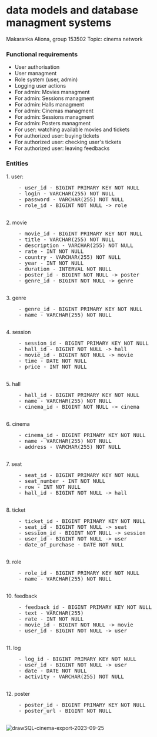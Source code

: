 # data models and database managment systems
Makaranka Aliona, group 153502
Topic: cinema network

<h3>Functional requirements</h3>
<ul>
  <li>User authorisation</li>
  <li>User managment</li>
  <li>Role system (user, admin)</li>
  <li>Logging user actions</li>
  <li>For admin: Movies managment</li>
  <li>For admin: Sessions managment</li>
  <li>For admin: Halls managment</li>
  <li>For admin: Cinemas managment</li>
  <li>For admin: Sessions managment</li>
  <li>For admin: Posters managment</li>
  <li>For user: watching available movies and tickets</li>
  <li>For authorized user: buying tickets</li>
  <li>For authorized user: checking user's tickets</li>
  <li>For authorized user: leaving feedbacks</li>
  
</ul>
<h3>Entities</h3>
1. user: 
    <pre>
    - user_id - BIGINT PRIMARY KEY NOT NULL
    - login - VARCHAR(255) NOT NULL
    - password - VARCHAR(255) NOT NULL
    - role_id - BIGINT NOT NULL -> role
    </pre>
2. movie
    <pre>
    - movie_id - BIGINT PRIMARY KEY NOT NULL
    - title - VARCHAR(255) NOT NULL
    - description - VARCHAR(255) NOT NULL
    - rate - INT NOT NULL
    - country - VARCHAR(255) NOT NULL
    - year - INT NOT NULL
    - duration - INTERVAL NOT NULL
    - poster_id - BIGINT NOT NULL -> poster
    - genre_id - BIGINT NOT NULL -> genre
    </pre>
3. genre
    <pre>
    - genre_id - BIGINT PRIMARY KEY NOT NULL
    - name - VARCHAR(255) NOT NULL
    </pre>
4. session
    <pre>
    - session_id - BIGINT PRIMARY KEY NOT NULL
    - hall_id - BIGINT NOT NULL -> hall
    - movie_id - BIGINT NOT NULL -> movie
    - time - DATE NOT NULL
    - price - INT NOT NULL
    </pre>
5. hall
    <pre>
    - hall_id - BIGINT PRIMARY KEY NOT NULL
    - name - VARCHAR(255) NOT NULL
    - cinema_id - BIGINT NOT NULL -> cinema
    </pre>
6. cinema
    <pre>
    - cinema_id - BIGINT PRIMARY KEY NOT NULL
    - name - VARCHAR(255) NOT NULL
    - address - VARCHAR(255) NOT NULL
    </pre>
7. seat
    <pre>
    - seat_id - BIGINT PRIMARY KEY NOT NULL
    - seat_number - INT NOT NULL
    - row - INT NOT NULL
    - hall_id - BIGINT NOT NULL -> hall
    </pre>
8. ticket
    <pre>
    - ticket_id - BIGINT PRIMARY KEY NOT NULL
    - seat_id - BIGINT NOT NULL -> seat
    - session_id - BIGINT NOT NULL -> session
    - user_id - BIGINT NOT NULL -> user
    - date_of_purchase - DATE NOT NULL
    </pre>
9. role
    <pre>
    - role_id - BIGINT PRIMARY KEY NOT NULL
    - name - VARCHAR(255) NOT NULL
    </pre>
10. feedback
    <pre>
    - feedback_id - BIGINT PRIMARY KEY NOT NULL
    - text - VARCHAR(255) 
    - rate - INT NOT NULL
    - movie_id - BIGINT NOT NULL -> movie
    - user_id - BIGINT NOT NULL -> user
    </pre>
11. log
    <pre>
    - log_id - BIGINT PRIMARY KEY NOT NULL
    - user_id - BIGINT NOT NULL -> user
    - date - DATE NOT NULL
    - activity - VARCHAR(255) NOT NULL
    </pre>
12. poster
    <pre>
    - poster_id - BIGINT PRIMARY KEY NOT NULL 
    - poster_url - BIGINT NOT NULL
    </pre>
    
![drawSQL-cinema-export-2023-09-25](https://github.com/chamomil/dmdbms/assets/93862563/c6394315-5c55-4472-822f-77cb2c15dd17)

